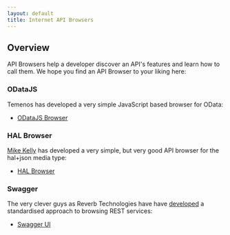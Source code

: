```yaml
---
layout: default
title: Internet API Browsers
---
```

## Overview

API Browsers help a developer discover an API's features and learn how to call them.  We hope you find an API Browser to your liking here:


### ODataJS

Temenos has developed a very simple JavaScript based browser for OData:

* [ODataJS Browser](http://tcmb-demo.cloudapp.net/TCMBCommon-iris/)


### HAL Browser

[Mike Kelly](https://github.com/mikekelly/hal-browser) has developed a very simple, but very good API browser for the hal+json media type:


* [HAL Browser](http://tcmb-demo.cloudapp.net/TCMBCommon-iris/hal_browser.html#/TCMBCommon-iris/TCMBCommon.svc/GB0010001/)


### Swagger

The very clever guys as Reverb Technologies have have [developed](https://github.com/wordnik/swagger-ui) a standardised approach to browsing REST services:

* [Swagger UI](http://t24demo.cloudapp.net/TCMBCommon-iris/swagger.jsp)
